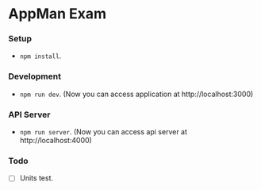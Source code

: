 # AppMan Exam


### Setup
- `npm install`.

### Development
- `npm run dev`. (Now you can access application at http://localhost:3000)

### API Server
- `npm run server`. (Now you can access api server at http://localhost:4000)

### Todo
- [ ] Units test.
